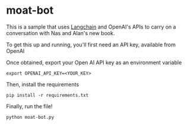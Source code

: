 # moat-bot

This is a sample that uses [Langchain](https://python.langchain.com/en/latest/) and OpenAI's APIs to carry on a conversation
with Nas and Alan's new book.

To get this up and running, you'll first need an API key, available from OpenAI 

Once obtained, export your Open AI API key as an environment variable

```
export OPENAI_API_KEY=<YOUR_KEY>
```

Then, install the requirements

```
pip install -r requirements.txt
```

Finally, run the file! 

```
python moat-bot.py
```